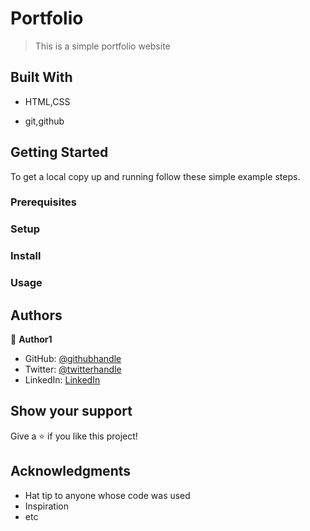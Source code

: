 # Portfolio


> This is a simple portfolio website 


## Built With

- HTML,CSS

- git,github




## Getting Started


To get a local copy up and running follow these simple example steps.

### Prerequisites

### Setup

### Install

### Usage





## Authors

👤 **Author1**

- GitHub: [@githubhandle](https://github.com/peterdgreat)
- Twitter: [@twitterhandle](https://twitter.com/dev_Peter_O)
- LinkedIn: [LinkedIn](https://linkedin.com/in/ajayi-peter-4391ab1b5)





## Show your support

Give a ⭐️ if you like this project!

## Acknowledgments

- Hat tip to anyone whose code was used
- Inspiration
- etc
